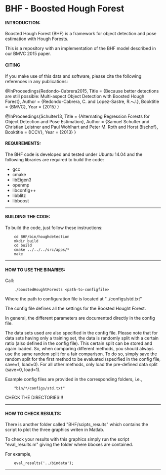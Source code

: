 # BHF - Boosted Hough Forest

#### INTRODUCTION:

Boosted Hough Forest (BHF) is a framework for object detection and pose estimation with Hough Forests.

This is a repository with an implementation of the BHF model described in our BMVC 2015 paper.



#### CITING

If you make use of this data and software, please cite the following references in any publications:

@InProceedings{Redondo-Cabrera2015,
        Title                    = {Because better detections are still possible: Multi-aspect Object Detection with Boosted Hough Forest},
        Author                   = {Redondo-Cabrera, C. and Lopez-Sastre, R.~J.},
        Booktitle                = {BMVC},
        Year                     = {2015}
}

@InProceedings{Schulter13,
        Title                    = {Alternating Regression Forests for Object Detection and Pose Estimation},
        Author                   = {Samuel Schulter and Christian Leistner and Paul Wohlhart and Peter M. Roth and Horst Bischof},
        Booktitle                = {ICCV},
        Year                     = {2013}
}



#### REQUIREMENTS:

The BHF code is developed and tested under Ubuntu 14.04 and the following libraries are 
required to build the code:
+ gcc
+ cmake
+ libEigen3
+ openmp
+ libconfig++
+ libblitz
+ libboost

---

#### BUILDING THE CODE:

To build the code, just follow these instructions:

```Shell
    cd BHF/bin/houghdetection
    mkdir build
    cd build
    cmake ../../../src/apps/*
    make
```

---

#### HOW TO USE THE BINARIES:


Call:

```
    ./boostedHoughtForests <path-to-configfile>
```
Where the path to configuration file is located at "../configs/std.txt"

The config file defines all the settings for the Boosted Hought Forest. 

In general, the different parameters are documented directly in the config file. 

The data sets used are also specified in the config file. Please note that for data sets having only 
a training set, the data is randomly split with a certain ratio (also defined in the config file). 
This certain split can be stored and again loaded. So, when comparing different methods, you should 
always use the same random split for a fair comparison. To do so, simply save the random split for the 
first method to be evaluated (specified in the config file, save=1, load=0). For all other methods, only load the pre-defined data split (save=0, load=1). 

Example config files are provided in the corresponding folders, i.e., 
```
    "bin/*/configs/std.txt"
```
CHECK THE DIRECTORIES!!!

---

#### HOW TO CHECK RESULTS:
There is another folder called "BHF/scipts_results" which contains the script to plot the three graphics writen in Matlab.

To check your results with this graphics simply run the script "eval_results.m" giving the folder where bboxes are contained. 

For example,
```
	eval_results('../bindata');
```
---

